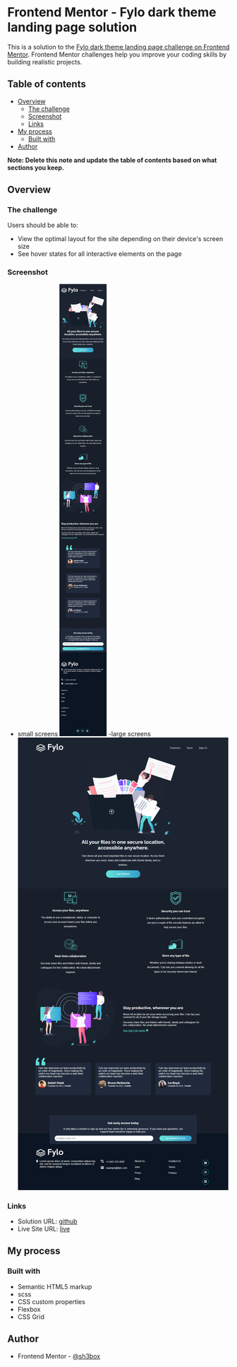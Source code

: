 # Frontend Mentor - Fylo dark theme landing page solution

This is a solution to the [Fylo dark theme landing page challenge on Frontend Mentor](https://www.frontendmentor.io/challenges/fylo-dark-theme-landing-page-5ca5f2d21e82137ec91a50fd). Frontend Mentor challenges help you improve your coding skills by building realistic projects. 

## Table of contents

- [Overview](#overview)
  - [The challenge](#the-challenge)
  - [Screenshot](#screenshot)
  - [Links](#links)
- [My process](#my-process)
  - [Built with](#built-with)
- [Author](#author)


**Note: Delete this note and update the table of contents based on what sections you keep.**

## Overview

### The challenge

Users should be able to:

- View the optimal layout for the site depending on their device's screen size
- See hover states for all interactive elements on the page

### Screenshot
- small screens
![](./screenshots/Fylo%20landing%20page%20with%20dark%20theme-small-screens.png)
-large screens
![](./screenshots/Fylo%20landing%20page%20with%20dark%20theme.png)


### Links

- Solution URL: [github](https://github.com/salemiix/Fylo-dark-theme-landing-page)
- Live Site URL: [live](https://salemiix.github.io/Fylo-dark-theme-landing-page/)

## My process

### Built with

- Semantic HTML5 markup
- scss
- CSS custom properties
- Flexbox
- CSS Grid



## Author

- Frontend Mentor - [@sh3box](https://www.frontendmentor.io/profile/sh3box)
